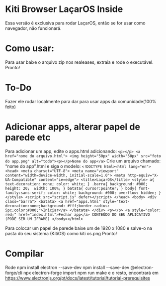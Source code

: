 # Kiti Browser LaçarOS Inside
Essa versão é exclusiva para rodar LaçarOS, então se for usar como navegador, não funcionará.

# Como usar:
Para usar baixe o arquivo zip nos realeases, extraia e rode o executável. Pronto!

# To-Do
Fazer ele rodar localmente para dar para usar apps da comunidade(100% feito)

# Adicionar apps, alterar papel de parede etc
Para adicionar um app, edite o apps.html adicionando: ```<p></p> <a href="nome do arquivo.html"> <img height="50px" width="50px" src="foto do app.png" alt="todo"><p></p>Nome do app</a>``` Crie um arquivo chamado: “nome do app”.html e siga o modelo: ```<!DOCTYPE html><html lang="en"> <head> <meta charset="UTF-8"> <meta name="viewport" content="width=device-width, initial-scale=1.0"> <meta http-equiv="X-UA-Compatible" content="ie=edge"> <title>LaçarOS</title> <style> a{ text-decoration: none; color: white; } .barra{ background: #000; height: 20;  width: 100%; } batata{ cursor:pointer; } body{ font-family:sans-serif; color: white; background: #000; overflow: hidden; } </style> <script src="script.js" defer></script> </head> <body> <div class="barra"> <batata> <a href="apps.html" style="text-decoration:none;background: #fff;border-radius: 5pc;color:#000;">Iniciar</a> </batata> </div> <p></p> <a style="color: red;" href="index.html">Fechar app</a> CONTEÚDO DO SEU APLICATIVO (PODE SER UM IFRAME) </body></html>```


Para colocar um papel de parede baixe um de 1920 x 1080 e salve-o na pasta do seu sistema (KitiOS) como kiti os.png Pronto!


# Compilar
Rode
npm install electron --save-dev
npm install --save-dev @electron-forge/cli
npx electron-forge import
npm run make
e o resto, encontrará em https://www.electronjs.org/pt/docs/latest/tutorial/tutorial-prerequisites
